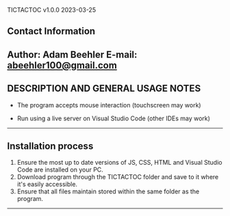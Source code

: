 TICTACTOC v1.0.0 2023-03-25

Contact Information
--------------------
Author: Adam Beehler
E-mail: abeehler100@gmail.com
----------------------------------------

DESCRIPTION AND GENERAL USAGE NOTES
-------------------------------------
- The program accepts mouse interaction (touchscreen may work)

- Run using a live server on Visual Studio Code (other IDEs may work)
----------------------------------------------------------------------------------

Installation process
----------------------
1. Ensure the most up to date versions of JS, CSS, HTML and Visual Studio Code are installed on your PC.
2. Download program through the TICTACTOC folder and save to it where it's easily accessible.
3. Ensure that all files maintain stored within the same folder as the program.
---------------------------------------------------------------------------------------------------------
